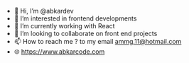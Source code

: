 - 👋 Hi, I’m @abkardev
- 👀 I’m interested in frontend developments
- 🌱 I’m currently working with React 
- 💞️ I’m looking to collaborate on front end projects
- 📫 How to reach me ? to my email ammg.11@hotmail.com
- 🌐 https://www.abkarcode.com

<!---
abkardev/abkardev is a ✨ special ✨ repository because its `README.md` (this file) appears on your GitHub profile.
You can click the Preview link to take a look at your changes.
--->
